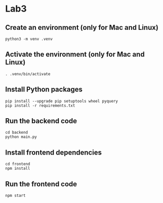# Lab3

## Create an environment (only for Mac and Linux)

```
python3 -m venv .venv
```

## Activate the environment (only for Mac and Linux)

```
. .venv/bin/activate
```

## Install Python packages

```
pip install --upgrade pip setuptools wheel pyquery
pip install -r requirements.txt
```

## Run the backend code

```
cd backend
python main.py
```

## Install frontend dependencies

```
cd frontend
npm install
```

## Run the frontend code

```
npm start
```
